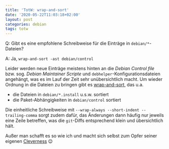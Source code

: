 ```yaml
---
title: 'TotW: wrap-and-sort'
date: '2020-05-22T11:03:18+02:00'
layout: post
categories: debian
tags: totw
---
```


Q: Gibt es eine empfohlene Schreibweise für die Einträge in `debian/*`-Dateien?

A: Ja, `wrap-and-sort -ast debian/control`

Leider werden neue Einträge meistens hinten an die _Debian Control file_ bzw. sog. _Debian Maintainer Scripte_ und `debhelper`-Konfigurationsdateien angehängt, was es im Lauf der Zeit sehr unübersichtlich macht.
Um wieder Ordnung in die Dateien zu bringen gibt es [wrap-and-sort](man:wrap-and-sort(1)), das u.a.

- die Dateien in `debian/*.install` u.s.w. sortiert
- die Paket-Abhängigkeiten in `debian/control` sortiert

Die einheitliche Schreibweise mit `--wrap-always --short-indent --trailing-comma` sorgt zudem dafür, das Änderungen dann häufig nur jeweils eine Zeile betreffen, was die `git`-Diffs entsprechend klein und übersichtlich hält.

Außer man schafft es so wie ich und macht sich selbst zum Opfer seiner eigenen [Cleverness](https://github.com/univention/univention-corporate-server/commit/d76f9059ef755b50ad3d90cafffd3739d4a72313) 😉

